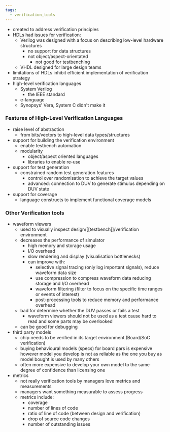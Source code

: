 ```yaml
---
tags:
  - verification_tools
---
```

- created to address verification principles
- HDLs had issues for verification:
	- Verilog was designed with a focus on describing low-level hardware structures
		- no support for data structures
		- not object/aspect-orientated
			- not good for testbenching
	- VHDL designed for large design teams
- limitations of HDLs inhibit efficient implementation of verification strategy
- high-level verification languages 
	- System Verilog
		- the IEEE standard
	- e-language
	- Synopsys' Vera, System C didn't make it
### Features of High-Level Verification Languages
- raise level of abstraction
	- from bits/vectors to high-level data types/structures
- support for building the verification environment
	- enable testbench automation
	- modularity
		- object/aspect oriented languages
		- libraries to enable re-use
- support for test generation
	- constrained random test generation features
		- control over randomisation to achieve the target values
		- advanced: connection to DUV to generate stimulus depending on DUV state
- support for coverage
	- language constructs to implement functional coverage models
### Other Verification tools
- waveform viewers
	- used to visually inspect design/[[testbench]]/verification environment
	- decreases the performance of simulator 
		- high memory and storage usage 
		- I/O overhead
		- slow rendering and display (visualisation bottlenecks)
		- can improve with:
			- selective signal tracing (only log important signals), reduce waveform data size
			- use compression to compress waveform data reducing storage and I/O overhead
			- waveform filtering (filter to focus on the specific time ranges or events of interest)
			- post-processing tools to reduce memory and performance overhead
	- bad for determine whether the DUV passes or fails a test
		- waveform viewers should not be used as a test cause hard to read and some parts may be overlooked
	- can be good for debugging
- third party models
	- chip needs to be verified in its target environment (Board/SoC verification)
	- buying behavioural models (specs) for board pars is expensive however model you develop is not as reliable as the one you buy as model bought is used by many others
	- often more expensive to develop your own model to the same degree of confidence than licensing one
- metrics
	- not really verification tools by managers love metrics and measurements
	- managers want something measurable to assess progress
	- metrics include:
		- coverage
		- number of lines of code
		- ratio of line of code (between design and verification)
		- drop of source code changes
		- number of outstanding issues

